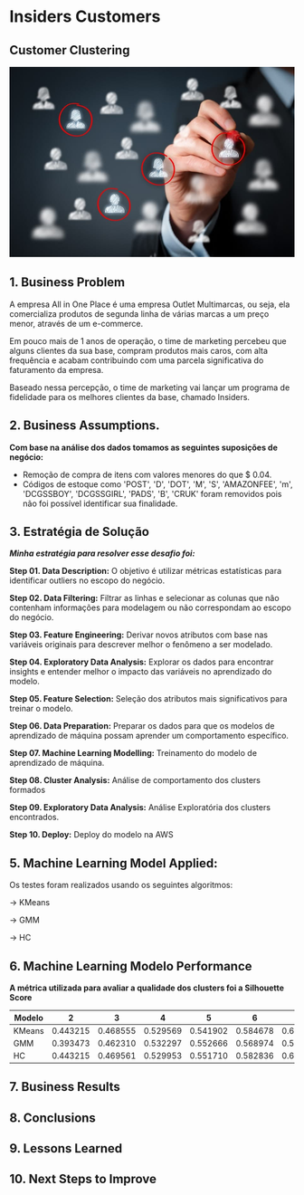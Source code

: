 # Insiders Customers



## Customer Clustering

![Customer](/customer_image.jpg)

## 1. Business Problem

<p> A empresa All in One Place é uma empresa Outlet Multimarcas, ou seja, ela comercializa produtos de segunda linha de várias marcas a um preço menor, através de um e-commerce.</p>

<p> Em pouco mais de 1 anos de operação, o time de marketing percebeu que alguns clientes da sua base, compram produtos mais caros, com alta frequência e acabam contribuindo com uma parcela significativa do faturamento da empresa. </p>

<p> Baseado nessa percepção, o time de marketing vai lançar um programa de fidelidade para os melhores clientes da base, chamado Insiders. </p>

## 2. Business Assumptions.

**Com base na análise dos dados tomamos as seguintes suposições de negócio:**

- Remoção de compra de itens com valores menores do que $ 0.04.
- Códigos de estoque como 'POST', 'D', 'DOT', 'M', 'S', 'AMAZONFEE', 'm', 'DCGSSBOY', 'DCGSSGIRL', 'PADS', 'B', 'CRUK' foram removidos pois não foi possível identificar sua finalidade.


## 3. Estratégia de Solução

***Minha estratégia para resolver esse desafio foi:***

**Step 01. Data Description:**  O objetivo é utilizar métricas estatísticas para identificar outliers no escopo do negócio.

**Step 02. Data Filtering:** Filtrar as linhas e selecionar as colunas que não contenham informações para modelagem ou não correspondam ao escopo do negócio.

**Step 03. Feature Engineering:** Derivar novos atributos com base nas variáveis originais para descrever melhor o fenômeno a ser modelado.

**Step 04. Exploratory Data Analysis:** Explorar os dados para encontrar insights e entender melhor o impacto das variáveis no aprendizado do modelo.

**Step 05. Feature Selection:** Seleção dos atributos mais significativos para treinar o modelo.

**Step 06. Data Preparation:** Preparar os dados para que os modelos de aprendizado de máquina possam aprender um comportamento específico.

**Step 07. Machine Learning Modelling:** Treinamento do modelo de aprendizado de máquina.

**Step 08. Cluster Analysis:** Análise de comportamento dos clusters formados

**Step 09. Exploratory Data Analysis:** Análise Exploratória dos clusters encontrados.

**Step 10. Deploy:** Deploy do modelo na AWS

## 5. Machine Learning Model Applied:

Os testes foram realizados usando os seguintes algoritmos:

-> KMeans

-> GMM

-> HC

## 6. Machine Learning Modelo Performance

**A métrica utilizada para avaliar a qualidade dos clusters foi a Silhouette Score**

| Modelo  |  2  | 3  |  4  |  5  | 6  |  7  |  8  | 9  |  10  |
| ------------------- | ------------------- | ------------------- | ------------------- | ------------------- | ------------------- | ------------------- | ------------------- |------------------- | ------------------- |
|  KMeans |  0.443215	 |  0.468555 |  	0.529569 | 0.541902	 |  0.584678 |  	0.634752 | 0.651534	 |  0.672910 |  	0.678708 | 0.669074	 |
|  GMM    |  0.393473	 |  0.462310 |  	0.532297 | 0.552666	 |  0.568974 |  	0.548120 | 0.642017	 |  0.661465 |  	0.667338 | 0.646291	 |
|  HC     |  0.443215	 |  0.469561 |  	0.529953 | 0.551710	 |  0.582836 |  	0.629056 | 0.645837	 |  0.667599 |  	0.671997 | 0.685611	 |




## 7. Business Results

## 8. Conclusions


## 9. Lessons Learned


## 10. Next Steps to Improve


